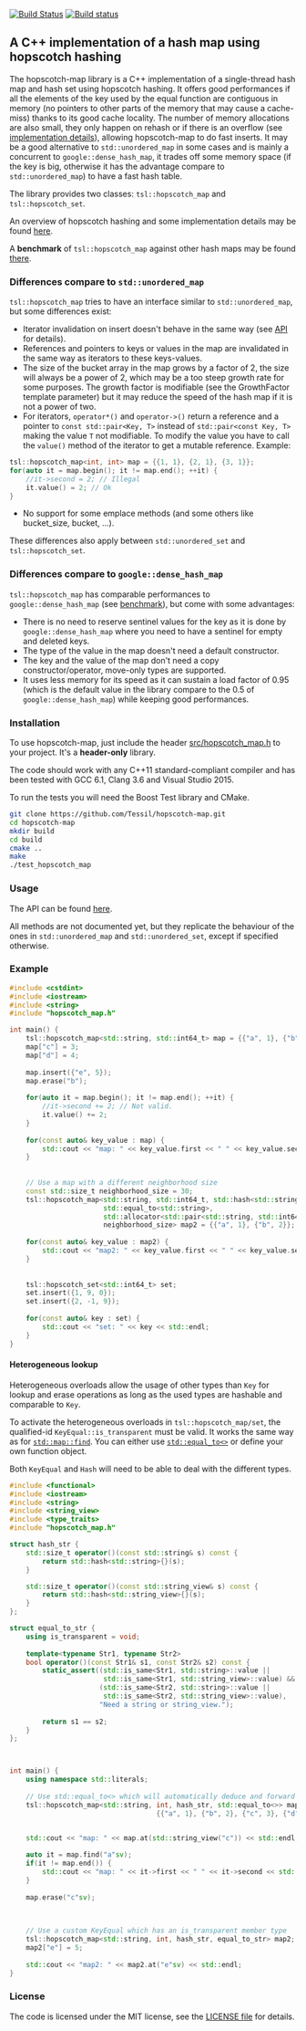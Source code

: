 [![Build Status](https://travis-ci.org/Tessil/hopscotch-map.svg?branch=master)](https://travis-ci.org/Tessil/hopscotch-map) [![Build status](https://ci.appveyor.com/api/projects/status/e97rjkcn3qwrhpvf/branch/master?svg=true)](https://ci.appveyor.com/project/Tessil/hopscotch-map/branch/master)

## A C++ implementation of a hash map using hopscotch hashing
The hopscotch-map library is a C++ implementation of a single-thread hash map and hash set using hopscotch hashing. It offers good performances if all the elements of the key used by the equal function are contiguous in memory (no pointers to other parts of the memory that may cause a cache-miss) thanks to its good cache locality. The number of memory allocations are also small, they only happen on rehash or if there is an overflow (see [implementation details](https://tessil.github.io/2016/08/29/hopscotch-hashing.html)), allowing hopscotch-map to do fast inserts. It may be a good alternative to `std::unordered_map` in some cases and is mainly a concurrent to `google::dense_hash_map`, it trades off some memory space (if the key is big, otherwise it has the advantage compare to `std::unordered_map`) to have a fast hash table.

The library provides two classes: `tsl::hopscotch_map` and `tsl::hopscotch_set`.

An overview of hopscotch hashing and some implementation details may be found [here](https://tessil.github.io/2016/08/29/hopscotch-hashing.html).

A **benchmark** of `tsl::hopscotch_map` against other hash maps may be found [there](https://tessil.github.io/2016/08/29/benchmark-hopscotch-map.html).

### Differences compare to `std::unordered_map`
`tsl::hopscotch_map` tries to have an interface similar to `std::unordered_map`, but some differences exist:
- Iterator invalidation on insert doesn't behave in the same way (see [API](https://tessil.github.io/hopscotch-map/doc/html/classhopscotch__map.html#details) for details).
- References and pointers to keys or values in the map are invalidated in the same way as iterators to these keys-values.
- The size of the bucket array in the map grows by a factor of 2, the size will always be a power of 2, which may be a too steep growth rate for some purposes. The growth factor is modifiable (see the GrowthFactor template parameter) but it may reduce the speed of the hash map if it is not a power of two.
- For iterators, `operator*()` and `operator->()` return a reference and a pointer to `const std::pair<Key, T>` instead of `std::pair<const Key, T>` making the value `T` not modifiable. To modify the value you have to call the `value()` method of the iterator to get a mutable reference. Example:
```c++
tsl::hopscotch_map<int, int> map = {{1, 1}, {2, 1}, {3, 1}};
for(auto it = map.begin(); it != map.end(); ++it) {
    //it->second = 2; // Illegal
    it.value() = 2; // Ok
}
```
- No support for some emplace methods (and some others like bucket_size, bucket, ...).

These differences also apply between `std::unordered_set` and `tsl::hopscotch_set`.

### Differences compare to `google::dense_hash_map`
`tsl::hopscotch_map` has comparable performances to `google::dense_hash_map` (see [benchmark](https://tessil.github.io/2016/08/29/benchmark-hopscotch-map.html)), but come with some advantages:
- There is no need to reserve sentinel values for the key as it is done by `google::dense_hash_map` where you need to have a sentinel for empty and deleted keys.
- The type of the value in the map doesn't need a default constructor.
- The key and the value of the map don't need a copy constructor/operator, move-only types are supported.
- It uses less memory for its speed as it can sustain a load factor of 0.95 (which is the default value in the library compare to the 0.5 of `google::dense_hash_map`) while keeping good performances.

### Installation
To use hopscotch-map, just include the header [src/hopscotch_map.h](src/hopscotch_map.h) to your project. It's a **header-only** library.

The code should work with any C++11 standard-compliant compiler and has been tested with GCC 6.1, Clang 3.6 and Visual Studio 2015.

To run the tests you will need the Boost Test library and CMake. 

```bash
git clone https://github.com/Tessil/hopscotch-map.git
cd hopscotch-map
mkdir build
cd build
cmake ..
make
./test_hopscotch_map 
```


### Usage
The API can be found [here](https://tessil.github.io/hopscotch-map/doc/html/). 

All methods are not documented yet, but they replicate the behaviour of the ones in `std::unordered_map` and `std::unordered_set`, except if specified otherwise.

### Example
```c++
#include <cstdint>
#include <iostream>
#include <string>
#include "hopscotch_map.h"

int main() {
    tsl::hopscotch_map<std::string, std::int64_t> map = {{"a", 1}, {"b", 2}};
    map["c"] = 3;
    map["d"] = 4;
    
    map.insert({"e", 5});
    map.erase("b");
    
    for(auto it = map.begin(); it != map.end(); ++it) {
        //it->second += 2; // Not valid.
        it.value() += 2;
    }
    
    for(const auto& key_value : map) {
        std::cout << "map: " << key_value.first << " " << key_value.second << std::endl;
    }
    
    
    // Use a map with a different neighborhood size
    const std::size_t neighborhood_size = 30;
    tsl::hopscotch_map<std::string, std::int64_t, std::hash<std::string>, 
                       std::equal_to<std::string>,
                       std::allocator<std::pair<std::string, std::int64_t>>,
                       neighborhood_size> map2 = {{"a", 1}, {"b", 2}};
    
    for(const auto& key_value : map2) {
        std::cout << "map2: " << key_value.first << " " << key_value.second << std::endl;
    }
    
    
    tsl::hopscotch_set<std::int64_t> set;
    set.insert({1, 9, 0});
    set.insert({2, -1, 9});
    
    for(const auto& key : set) {
        std::cout << "set: " << key << std::endl;
    }
}
```

#### Heterogeneous lookup

Heterogeneous overloads allow the usage of other types than `Key` for lookup and erase operations as long as the used types are hashable and comparable to `Key`.

To activate the heterogeneous overloads in `tsl::hopscotch_map/set`, the qualified-id `KeyEqual::is_transparent` must be valid. It works the same way as for [`std::map::find`](http://en.cppreference.com/w/cpp/container/map/find). You can either use [`std::equal_to<>`](http://en.cppreference.com/w/cpp/utility/functional/equal_to_void) or define your own function object.

Both `KeyEqual` and `Hash` will need to be able to deal with the different types.

```c++
#include <functional>
#include <iostream>
#include <string>
#include <string_view>
#include <type_traits>
#include "hopscotch_map.h"

struct hash_str {
    std::size_t operator()(const std::string& s) const {
        return std::hash<std::string>{}(s);
    }

    std::size_t operator()(const std::string_view& s) const {
        return std::hash<std::string_view>{}(s);
    }
};

struct equal_to_str {
    using is_transparent = void;
    
    template<typename Str1, typename Str2>
    bool operator()(const Str1& s1, const Str2& s2) const {
        static_assert((std::is_same<Str1, std::string>::value || 
                       std::is_same<Str1, std::string_view>::value) && 
                      (std::is_same<Str2, std::string>::value || 
                       std::is_same<Str2, std::string_view>::value), 
                      "Need a string or string_view.");
        
        return s1 == s2;
    }
};



int main() {
    using namespace std::literals;    
    
    // Use std::equal_to<> which will automatically deduce and forward the parameters
    tsl::hopscotch_map<std::string, int, hash_str, std::equal_to<>> map = 
                                    {{"a", 1}, {"b", 2}, {"c", 3}, {"d", 4}};
    

    std::cout << "map: " << map.at(std::string_view("c")) << std::endl;

    auto it = map.find("a"sv);
    if(it != map.end()) {
        std::cout << "map: " << it->first << " " << it->second << std::endl;
    }
    
    map.erase("c"sv);
    

    
    // Use a custom KeyEqual which has an is_transparent member type
    tsl::hopscotch_map<std::string, int, hash_str, equal_to_str> map2;
    map2["e"] = 5;
                                                
    std::cout << "map2: " << map2.at("e"sv) << std::endl;
}
```

### License

The code is licensed under the MIT license, see the [LICENSE file](LICENSE) for details.
